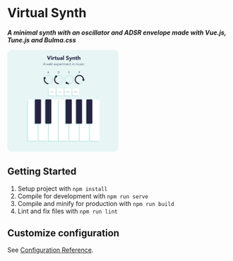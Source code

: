 # Virtual Synth

**_A minimal synth with an oscillator and ADSR envelope made with Vue.js, Tune.js and Bulma.css_**

<p align="start">
  <img src="Screenshot.png" width="50%" style="border-radius: 10px;">
</p>

## Getting Started

1. Setup project with `npm install`
2. Compile for development with `npm run serve`
3. Compile and minify for production with `npm run build`
4. Lint and fix files with `npm run lint`

## Customize configuration

See [Configuration Reference](https://cli.vuejs.org/config/).
